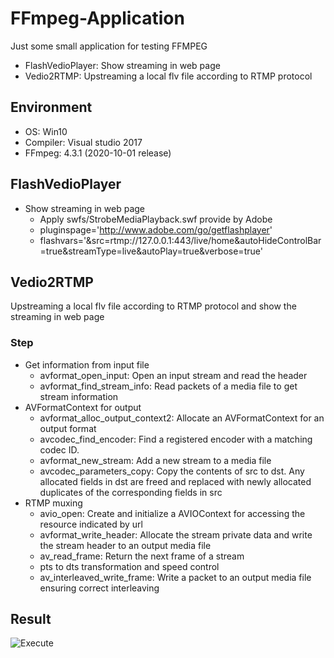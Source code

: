 # FFmpeg-Application
Just some small application for testing FFMPEG
 - FlashVedioPlayer: Show streaming in web page
 - Vedio2RTMP: Upstreaming a local flv file according to RTMP protocol

## Environment
- OS: Win10
- Compiler: Visual studio 2017
- FFmpeg: 4.3.1 (2020-10-01 release)

## FlashVedioPlayer
- Show streaming in web page
  - Apply swfs/StrobeMediaPlayback.swf provide by Adobe
  - pluginspage='http://www.adobe.com/go/getflashplayer' 
  - flashvars='&src=rtmp://127.0.0.1:443/live/home&autoHideControlBar=true&streamType=live&autoPlay=true&verbose=true'

## Vedio2RTMP
Upstreaming a local flv file according to RTMP protocol and show the streaming in web page
### Step
- Get information from input file
  - avformat_open_input: Open an input stream and read the header
  - avformat_find_stream_info: Read packets of a media file to get stream information
- AVFormatContext for output
  - avformat_alloc_output_context2: Allocate an AVFormatContext for an output format
  - avcodec_find_encoder: Find a registered encoder with a matching codec ID.
  - avformat_new_stream: Add a new stream to a media file
  - avcodec_parameters_copy: Copy the contents of src to dst. Any allocated fields in dst are freed and replaced with newly allocated duplicates of the corresponding fields in src
- RTMP muxing
  - avio_open: Create and initialize a AVIOContext for accessing the resource indicated by url
  - avformat_write_header: Allocate the stream private data and write the stream header to an output media file
  - av_read_frame: Return the next frame of a stream
  - pts to dts transformation and speed control
  - av_interleaved_write_frame: Write a packet to an output media file ensuring correct interleaving

## Result
![Execute](Vedio2RTMP/result/RTMPStreaming.gif)
  
